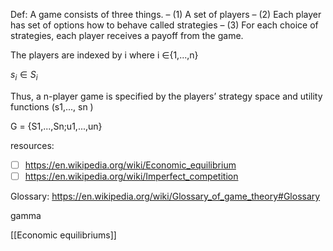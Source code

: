 
Def: A game consists of three things.
– (1) A set of players
– (2) Each player has set of options how to behave
called strategies
– (3) For each choice of strategies, each player receives
a payoff from the game.


The players are indexed by i where i ∈{1,...,n}

$s_i ∈S_i$

Thus, a n-player game is specified by the players’
strategy space and utility functions (s1,..., sn )

G = {S1,...,Sn;u1,...,un}

resources:
- [ ] https://en.wikipedia.org/wiki/Economic_equilibrium
- [ ] https://en.wikipedia.org/wiki/Imperfect_competition

Glossary:
https://en.wikipedia.org/wiki/Glossary_of_game_theory#Glossary

gamma

[[Economic equilibriums]]

